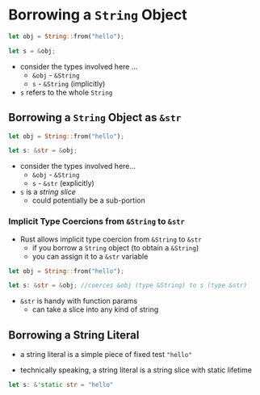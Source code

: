 # Borrowing a `String` Object
```rust
let obj = String::from("hello");

let s = &obj;
```

- consider the types involved here ...
	- `&obj` - `&String`
	- `s` - `&String` (implicitly)
- `s` refers to the whole `String`

## Borrowing a `String` Object as `&str`
```rust
let obj = String::from("hello");

let s: &str = &obj;
```
- consider the types involved here...
	- `&obj` - `&String`
	- `s` - `&str` (explicitly)
- `s` is a *string slice*
	- could potentially be a sub-portion


### Implicit Type Coercions from `&String` to `&str`
- Rust allows implicit type coercion from `&String` to `&str`
	- if you borrow a `String` object (to obtain a `&String`)
	- you can assign it to a `&str` variable 
``` rust
let obj = String::from("hello");

let s: &str = &obj; //coerces &obj (type &String) to s (type &str)
```

- `&str` is handy with function params
	- can take a slice into any kind of string


## Borrowing a String Literal
- a string literal is a simple piece of fixed test
	`"hello"`

- technically speaking, a string literal is a string slice with static lifetime
```rust
let s: &'static str = "hello"
```

